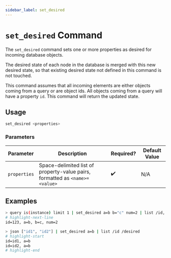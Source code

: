 ```yaml
---
sidebar_label: set_desired
---
```


# `set_desired` Command

The `set_desired` command sets one or more properties as desired for incoming database objects.

The desired state of each node in the database is merged with this new desired state, so that existing desired state not defined in this command is not touched.

This command assumes that all incoming elements are either objects coming from a query or are object ids. All objects coming from a query will have a property `id`. This command will return the updated state.

## Usage

```bash
set_desired <properties>
```

### Parameters

| Parameter    | Description                                                                 | Required? | Default Value |
| ------------ | --------------------------------------------------------------------------- | --------- | ------------- |
| `properties` | Space-delimited list of property-value pairs, formatted as `<name>=<value>` | ✔️        | N/A           |

## Examples

```bash
> query is(instance) limit 1 | set_desired a=b b="c" num=2 | list /id, /desired
# highlight-next-line
​id=123, a=b, b=c, num=2
```

```bash
> json ["id1", "id2"] | set_desired a=b | list /id /desired
# highlight-start
​id=id1, a=b
​id=id2, a=b
# highlight-end
```
